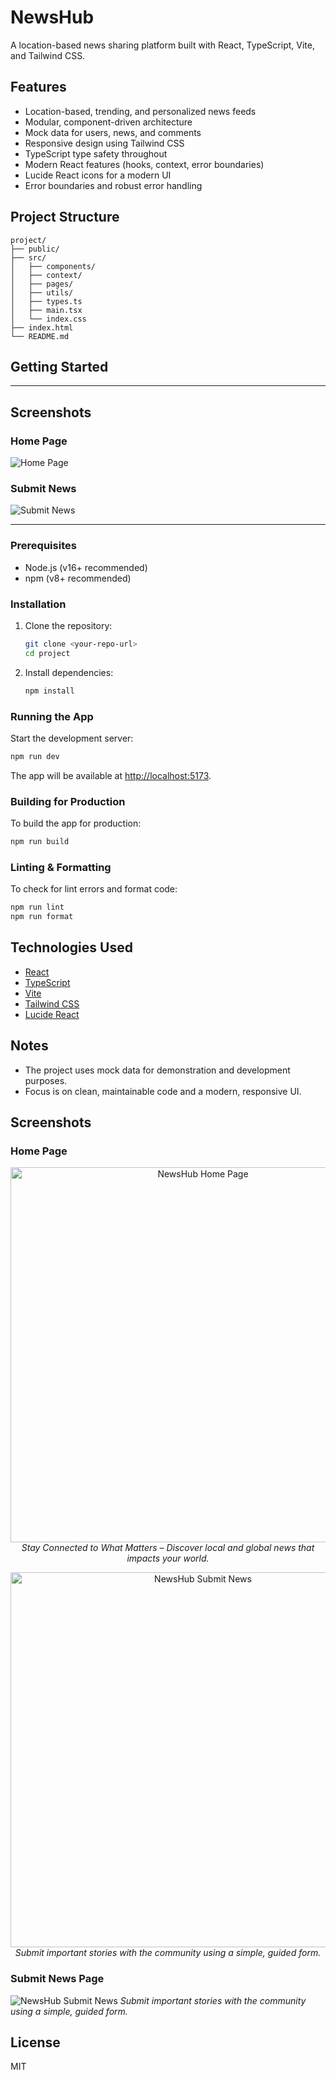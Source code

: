 # NewsHub

A location-based news sharing platform built with React, TypeScript, Vite, and Tailwind CSS.

## Features
- Location-based, trending, and personalized news feeds
- Modular, component-driven architecture
- Mock data for users, news, and comments
- Responsive design using Tailwind CSS
- TypeScript type safety throughout
- Modern React features (hooks, context, error boundaries)
- Lucide React icons for a modern UI
- Error boundaries and robust error handling

## Project Structure
```
project/
├── public/
├── src/
│   ├── components/
│   ├── context/
│   ├── pages/
│   ├── utils/
│   ├── types.ts
│   ├── main.tsx
│   └── index.css
├── index.html
└── README.md
```

## Getting Started

---

## Screenshots

### Home Page
![Home Page](./screenshots/home.png)

### Submit News
![Submit News](./screenshots/submit-news.png)

---


### Prerequisites
- Node.js (v16+ recommended)
- npm (v8+ recommended)

### Installation
1. Clone the repository:
   ```sh
   git clone <your-repo-url>
   cd project
   ```
2. Install dependencies:
   ```sh
   npm install
   ```

### Running the App
Start the development server:
```sh
npm run dev
```
The app will be available at [http://localhost:5173](http://localhost:5173).

### Building for Production
To build the app for production:
```sh
npm run build
```

### Linting & Formatting
To check for lint errors and format code:
```sh
npm run lint
npm run format
```

## Technologies Used
- [React](https://reactjs.org/)
- [TypeScript](https://www.typescriptlang.org/)
- [Vite](https://vitejs.dev/)
- [Tailwind CSS](https://tailwindcss.com/)
- [Lucide React](https://lucide.dev/)

## Notes
- The project uses mock data for demonstration and development purposes.
- Focus is on clean, maintainable code and a modern, responsive UI.

## Screenshots

### Home Page
<p align="center">
  <img src="./screenshots/home.jpg" alt="NewsHub Home Page" width="600"/><br>
  <em>Stay Connected to What Matters – Discover local and global news that impacts your world.</em>
</p>

<p align="center">
  <img src="./screenshots/submit-news.png" alt="NewsHub Submit News" width="600"/><br>
  <em>Submit important stories with the community using a simple, guided form.</em>
</p>

### Submit News Page
![NewsHub Submit News](./screenshots/submit-news.png)
*Submit important stories with the community using a simple, guided form.*

## License
MIT
